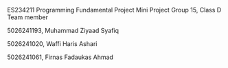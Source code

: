 ES234211 Programming Fundamental Project Mini Project Group 15, Class D Team member

5026241193, Muhammad Ziyaad Syafiq

5026241020, Waffi Haris Ashari

5026241061, Firnas Fadaukas Ahmad
